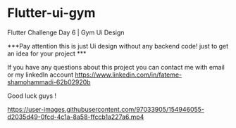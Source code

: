 # Flutter-ui-gym

Flutter Challenge Day 6 | Gym Ui Design

***Pay attention this is just Ui design without any backend code! just to get an idea for your project ***

If you have any questions about this project you can contact me with email or my linkedln account https://www.linkedin.com/in/fateme-shamohammadi-62b02920b

Good luck guys !

https://user-images.githubusercontent.com/97033905/154946055-d2035d49-0fcd-4c1a-8a58-ffccb1a227a6.mp4

